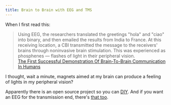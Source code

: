 ```yaml
---
title: Brain to Brain with EEG and TMS
---
```


When I first read this:

> Using EEG, the researchers translated the greetings "hola" and "ciao" into binary, and then emailed the results from India to France. At this receiving location, a CBI transmitted the message to the receivers' brains through noninvasive brain stimulation. This was experienced as phosphenes — flashes of light in their peripheral vision.  
[The First Successful Demonstration Of Brain-To-Brain Communication In Humans](http://io9.com/technologically-assisted-telepathy-demonstrated-in-huma-1630047523)

I thought, wait a minute, magnets aimed at my brain can produce a feeling of lights in my peripheral vision?

Apparently there is an open source project so you can [DIY](http://open-rtms.sourceforge.net/about.html). And if you want an EEG for the transmission end, there's [that too](http://openeeg.sourceforge.net/doc/index.html).